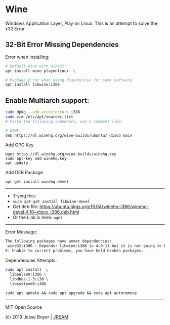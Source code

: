 # Wine 

Windows Application Layer, Play on Linux. This is an attempt to solve
the x32 Error.

## 32-Bit Error Missing Dependencies

Error when installing:

```sh
# Default Wine with wine32:
apt install wine playonlinux -y

# Package Error when using PlayOnLinux for some software
apt install libwine:i386
```

## Enable Multiarch support:

```sh
sudo dpkg --add-architecture i386 
sudo vim /etc/apt/sources.list
# Paste the following somewhere, use a comment like:

# WINE
deb https://dl.winehq.org/wine-builds/ubuntu/ disco main
```

Add GPG Key
```
wget https://dl.winehq.org/wine-builds/winehq.key
sudo apt-key add winehq.key
apt update
```

Add DEB Package

```
apt-get install winehq-devel
```


---

- Trying this:
- `sudo apt-get install libwine-devel`
- Get deb file: https://ubuntu.pkgs.org/19.04/winehq-i386/winehq-devel_4.10~disco_i386.deb.html
- Or the Link is here: `wget `

---

Error Message:

```sh
The following packages have unmet dependencies:
 wine32:i386 : Depends: libwine:i386 (= 4.0-1) but it is not going to be installed
E: Unable to correct problems, you have held broken packages.
```


Dependencies Attempts:

```sh
sudo apt install -y
  libpulse0:i386 \
  libdbus-1-3:i38 \
  libsystemd0:i386

sudo apt update && sudo apt upgrade && sudo apt autoremove
```

---

MIT Open Source

(c) 2019 Jesse Boyer | [JREAM](https://jream.com)


